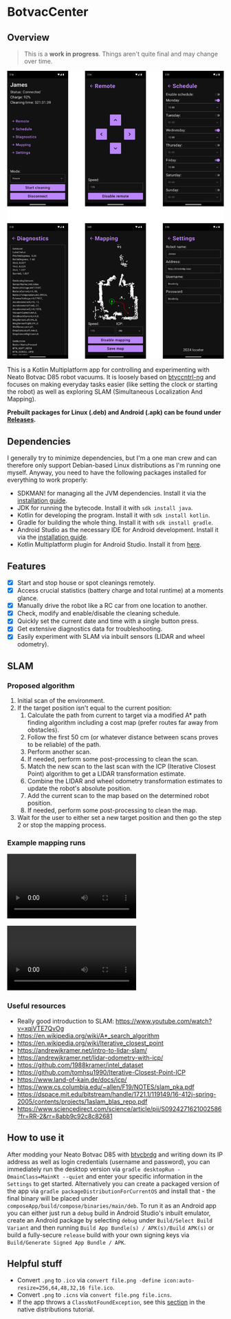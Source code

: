 # BotvacCenter

## Overview

> This is a **work in progress**. Things aren't quite final and may change over time.

![Overview](overview.png)

This is a Kotlin Multiplatform app for controlling and experimenting with Neato Botvac D85 robot vacuums. It is loosely based on [btvccntrl-ng](https://github.com/locxter/btvccntrl-ng) and focuses on making everyday tasks easier (like setting the clock or starting the robot) as well as exploring SLAM (Simultaneous Localization And Mapping).

**Prebuilt packages for Linux (.deb) and Android (.apk) can be found under [Releases](https://github.com/locxter/BotvacCenter/releases).**

## Dependencies

I generally try to minimize dependencies, but I'm a one man crew and can therefore only support Debian-based Linux distributions as I'm running one myself. Anyway, you need to have the following packages installed for everything to work properly:

- SDKMAN! for managing all the JVM dependencies. Install it via the [installation guide](https://sdkman.io/install).
- JDK for running the bytecode. Install it with `sdk install java`.
- Kotlin for developing the program. Install it with `sdk install kotlin`.
- Gradle for building the whole thing. Install it with `sdk install gradle`.
- Android Studio as the necessary IDE for Android development. Install it via the [installation guide](https://developer.android.com/studio/install).
- Kotlin Multiplatform plugin for Android Studio. Install it from [here](https://kotlinlang.org/docs/multiplatform-plugin-releases.html).

## Features

- [x] Start and stop house or spot cleanings remotely.
- [x] Access crucial statistics (battery charge and total runtime)  at a moments glance.
- [x] Manually drive the robot like a RC car from one location to another.
- [x] Check, modify and enable/disable the cleaning schedule.
- [x] Quickly set the current date and time with a single button press.
- [x] Get extensive diagnostics data for troubleshooting.
- [x] Easily experiment with SLAM via inbuilt sensors (LIDAR and wheel odometry). 

## SLAM

### Proposed algorithm

1. Initial scan of the environment.
2. If the target position isn't equal to the current position:
   1. Calculate the path from current to target via a modified A* path finding algorithm including a cost map (prefer routes far away from obstacles).
   2. Follow the first 50 cm (or whatever distance between scans proves to be reliable) of the path.
   3. Perform another scan.
   4. If needed, perform some post-processing to clean the scan.
   5. Match the new scan to the last scan with the ICP (Iterative Closest Point) algorithm to get a LIDAR transformation estimate.
   6. Combine the LIDAR and wheel odometry transformation estimates to update the robot's absolute position.
   7. Add the current scan to the map based on the determined robot position.
   8. If needed, perform some post-processing to clean the map.
3. Wait for the user to either set a new target position and then go the step 2 or stop the mapping process.

### Example mapping runs

![Mapping early](mapping-early.mp4)

![Mapping later](mapping-later.mp4)

### Useful resources

- Really good introduction to SLAM: https://www.youtube.com/watch?v=xqjVTE7QvOg
- https://en.wikipedia.org/wiki/A*_search_algorithm
- https://en.wikipedia.org/wiki/Iterative_closest_point
- https://andrewjkramer.net/intro-to-lidar-slam/
- https://andrewjkramer.net/lidar-odometry-with-icp/
- https://github.com/1988kramer/intel_dataset
- https://github.com/tomhsu1990/Iterative-Closest-Point-ICP
- https://www.land-of-kain.de/docs/icp/
- https://www.cs.columbia.edu/~allen/F19/NOTES/slam_pka.pdf
- https://dspace.mit.edu/bitstream/handle/1721.1/119149/16-412j-spring-2005/contents/projects/1aslam_blas_repo.pdf
- https://www.sciencedirect.com/science/article/pii/S0924271621002586?fr=RR-2&rr=8abb9c92c8c82681

## How to use it

After modding your Neato Botvac D85 with [btvcbrdg](https://github.com/locxter/btvcbrdg) and writing down its IP address as well as login credentials (username and password), you can immediately run the desktop version via `gradle desktopRun -DmainClass=MainKt --quiet` and enter your specific information in the `Settings` to get started. Alternatively you can create a packaged version of the app via `gradle packageDistributionForCurrentOS` and install that - the final binary will be placed under `composeApp/build/compose/binaries/main/deb`. To run it as an Android app you can either just run a `debug` build in Android Studio's inbuilt emulator, create an Android package by selecting `debug` under `Build/Select Build Variant` and then running `Build App Bundle(s) / APK(s)/Build APK(s)` or build a fully-secure `release` build with your own signing keys via `Build/Generate Signed App Bundle / APK`.

## Helpful stuff

- Convert `.png` to `.ico` via `convert file.png -define icon:auto-resize=256,64,48,32,16 file.ico`.
- Convert `.png` to `.icns` via `convert file.png file.icns`.
- If the app throws a `ClassNotFoundException`, see this [section](https://github.com/JetBrains/compose-multiplatform/blob/master/tutorials/Native_distributions_and_local_execution/README.md#configuring-included-jdk-modules) in the native distributions tutorial.